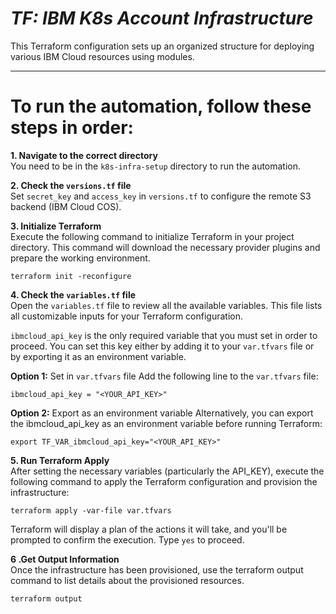 # _TF: IBM K8s Account Infrastructure_
This Terraform configuration sets up an organized structure for deploying various IBM Cloud resources using modules. 

---
# To run the automation, follow these steps in order:

**1. Navigate to the correct directory**
<br> You need to be in the `k8s-infra-setup` directory to run the automation.

**2. Check the `versions.tf` file**
<br> Set `secret_key` and `access_key` in `versions.tf` to configure the remote S3 backend (IBM Cloud COS).

**3. Initialize Terraform**
<br> Execute the following command to initialize Terraform in your project directory. This command will download the necessary provider plugins and prepare the working environment.
```
terraform init -reconfigure
```

**4. Check the `variables.tf` file**
<br> Open the `variables.tf` file to review all the available variables. This file lists all customizable inputs for your Terraform configuration.

`ibmcloud_api_key` is the only required variable that you must set in order to proceed. You can set this key either by adding it to your `var.tfvars` file or by exporting it as an environment variable.

**Option 1:** Set in `var.tfvars` file
Add the following line to the `var.tfvars` file:
```
ibmcloud_api_key = "<YOUR_API_KEY>"
```

**Option 2:** Export as an environment variable
Alternatively, you can export the ibmcloud_api_key as an environment variable before running Terraform:
```
export TF_VAR_ibmcloud_api_key="<YOUR_API_KEY>"
```

**5. Run Terraform Apply**
<br> After setting the necessary variables (particularly the API_KEY), execute the following command to apply the Terraform configuration and provision the infrastructure:
```
terraform apply -var-file var.tfvars
```
Terraform will display a plan of the actions it will take, and you'll be prompted to confirm the execution. Type `yes` to proceed.

**6 .Get Output Information**
<br> Once the infrastructure has been provisioned, use the terraform output command to list details about the provisioned resources.
```
terraform output
```
